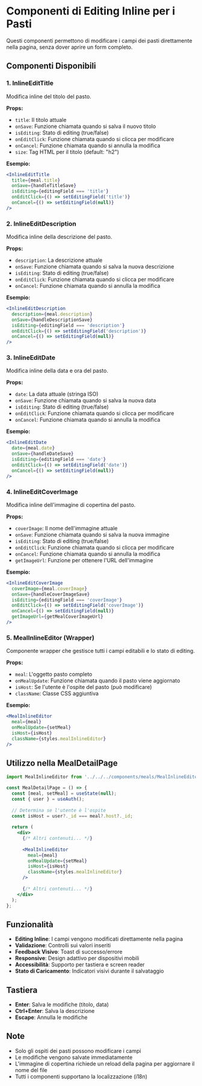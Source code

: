 # Componenti di Editing Inline per i Pasti

Questi componenti permettono di modificare i campi dei pasti direttamente nella pagina, senza dover aprire un form completo.

## Componenti Disponibili

### 1. InlineEditTitle
Modifica inline del titolo del pasto.

**Props:**
- `title`: Il titolo attuale
- `onSave`: Funzione chiamata quando si salva il nuovo titolo
- `isEditing`: Stato di editing (true/false)
- `onEditClick`: Funzione chiamata quando si clicca per modificare
- `onCancel`: Funzione chiamata quando si annulla la modifica
- `size`: Tag HTML per il titolo (default: "h2")

**Esempio:**
```jsx
<InlineEditTitle
  title={meal.title}
  onSave={handleTitleSave}
  isEditing={editingField === 'title'}
  onEditClick={() => setEditingField('title')}
  onCancel={() => setEditingField(null)}
/>
```

### 2. InlineEditDescription
Modifica inline della descrizione del pasto.

**Props:**
- `description`: La descrizione attuale
- `onSave`: Funzione chiamata quando si salva la nuova descrizione
- `isEditing`: Stato di editing (true/false)
- `onEditClick`: Funzione chiamata quando si clicca per modificare
- `onCancel`: Funzione chiamata quando si annulla la modifica

**Esempio:**
```jsx
<InlineEditDescription
  description={meal.description}
  onSave={handleDescriptionSave}
  isEditing={editingField === 'description'}
  onEditClick={() => setEditingField('description')}
  onCancel={() => setEditingField(null)}
/>
```

### 3. InlineEditDate
Modifica inline della data e ora del pasto.

**Props:**
- `date`: La data attuale (stringa ISO)
- `onSave`: Funzione chiamata quando si salva la nuova data
- `isEditing`: Stato di editing (true/false)
- `onEditClick`: Funzione chiamata quando si clicca per modificare
- `onCancel`: Funzione chiamata quando si annulla la modifica

**Esempio:**
```jsx
<InlineEditDate
  date={meal.date}
  onSave={handleDateSave}
  isEditing={editingField === 'date'}
  onEditClick={() => setEditingField('date')}
  onCancel={() => setEditingField(null)}
/>
```

### 4. InlineEditCoverImage
Modifica inline dell'immagine di copertina del pasto.

**Props:**
- `coverImage`: Il nome dell'immagine attuale
- `onSave`: Funzione chiamata quando si salva la nuova immagine
- `isEditing`: Stato di editing (true/false)
- `onEditClick`: Funzione chiamata quando si clicca per modificare
- `onCancel`: Funzione chiamata quando si annulla la modifica
- `getImageUrl`: Funzione per ottenere l'URL dell'immagine

**Esempio:**
```jsx
<InlineEditCoverImage
  coverImage={meal.coverImage}
  onSave={handleCoverImageSave}
  isEditing={editingField === 'coverImage'}
  onEditClick={() => setEditingField('coverImage')}
  onCancel={() => setEditingField(null)}
  getImageUrl={getMealCoverImageUrl}
/>
```

### 5. MealInlineEditor (Wrapper)
Componente wrapper che gestisce tutti i campi editabili e lo stato di editing.

**Props:**
- `meal`: L'oggetto pasto completo
- `onMealUpdate`: Funzione chiamata quando il pasto viene aggiornato
- `isHost`: Se l'utente è l'ospite del pasto (può modificare)
- `className`: Classe CSS aggiuntiva

**Esempio:**
```jsx
<MealInlineEditor
  meal={meal}
  onMealUpdate={setMeal}
  isHost={isHost}
  className={styles.mealInlineEditor}
/>
```

## Utilizzo nella MealDetailPage

```jsx
import MealInlineEditor from '../../../components/meals/MealInlineEditor';

const MealDetailPage = () => {
  const [meal, setMeal] = useState(null);
  const { user } = useAuth();
  
  // Determina se l'utente è l'ospite
  const isHost = user?._id === meal?.host?._id;
  
  return (
    <div>
      {/* Altri contenuti... */}
      
      <MealInlineEditor
        meal={meal}
        onMealUpdate={setMeal}
        isHost={isHost}
        className={styles.mealInlineEditor}
      />
      
      {/* Altri contenuti... */}
    </div>
  );
};
```

## Funzionalità

- **Editing Inline**: I campi vengono modificati direttamente nella pagina
- **Validazione**: Controlli sui valori inseriti
- **Feedback Visivo**: Toast di successo/errore
- **Responsive**: Design adattivo per dispositivi mobili
- **Accessibilità**: Supporto per tastiera e screen reader
- **Stato di Caricamento**: Indicatori visivi durante il salvataggio

## Tastiera

- **Enter**: Salva le modifiche (titolo, data)
- **Ctrl+Enter**: Salva la descrizione
- **Escape**: Annulla le modifiche

## Note

- Solo gli ospiti dei pasti possono modificare i campi
- Le modifiche vengono salvate immediatamente
- L'immagine di copertina richiede un reload della pagina per aggiornare il nome del file
- Tutti i componenti supportano la localizzazione (i18n)
